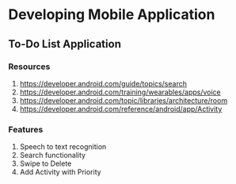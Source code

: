 # Developing Mobile Application
## To-Do List Application

### Resources

1. https://developer.android.com/guide/topics/search
2. https://developer.android.com/training/wearables/apps/voice
3. https://developer.android.com/topic/libraries/architecture/room
4. https://developer.android.com/reference/android/app/Activity

### Features

1. Speech to text recognition
2. Search functionality
3. Swipe to Delete
4. Add Activity with Priority
